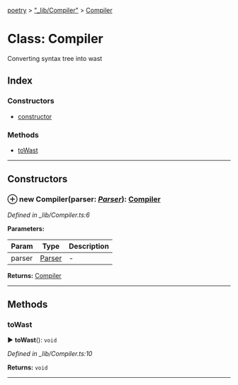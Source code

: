 [poetry](../README.md) > ["_lib/Compiler"](../modules/__lib_compiler_.md) > [Compiler](../classes/__lib_compiler_.compiler.md)



# Class: Compiler


Converting syntax tree into wast

## Index

### Constructors

* [constructor](__lib_compiler_.compiler.md#constructor)


### Methods

* [toWast](__lib_compiler_.compiler.md#towast)



---
## Constructors
<a id="constructor"></a>


### ⊕ **new Compiler**(parser: *[Parser](__lib_parser_.parser.md)*): [Compiler](__lib_compiler_.compiler.md)


*Defined in _lib/Compiler.ts:6*



**Parameters:**

| Param | Type | Description |
| ------ | ------ | ------ |
| parser | [Parser](__lib_parser_.parser.md)   |  - |





**Returns:** [Compiler](__lib_compiler_.compiler.md)

---


## Methods
<a id="towast"></a>

###  toWast

► **toWast**(): `void`



*Defined in _lib/Compiler.ts:10*





**Returns:** `void`





___


